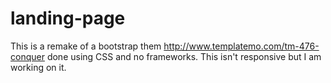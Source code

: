 # landing-page
This is a remake of a bootstrap them http://www.templatemo.com/tm-476-conquer done using CSS and no frameworks. This isn't responsive but I am working on it.
